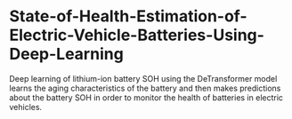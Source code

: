 # State-of-Health-Estimation-of-Electric-Vehicle-Batteries-Using-Deep-Learning
Deep learning of lithium-ion battery SOH using the DeTransformer model learns the aging characteristics of the battery and then makes predictions about the battery SOH in order to monitor the health of batteries in electric vehicles.
